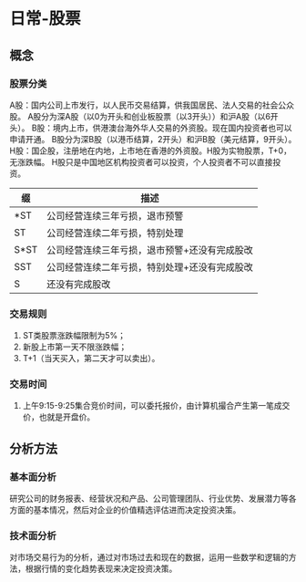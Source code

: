 # 日常-股票


## 概念

### 股票分类

A股：国内公司上市发行，以人民币交易结算，供我国居民、法人交易的社会公众股。
A股分为深A股（以0为开头和创业板股票（以3开头））和沪A股（以6开头）。
B股：境内上市，供港澳台海外华人交易的外资股。现在国内投资者也可以申请开通。
B股分为深B股（以港币结算，2开头）和沪B股（美元结算，9开头）。
H股：国企股，注册地在内地，上市地在香港的外资股。H股为实物股票，T+0，无涨跌幅。
H股只是中国地区机构投资者可以投资，个人投资者不可以直接投资。

缀|描述 
--|--
*ST|公司经营连续三年亏损，退市预警
ST|公司经营连续二年亏损，特别处理
S*ST|公司经营连续三年亏损，退市预警+还没有完成股改
SST|公司经营连续二年亏损，特别处理+还没有完成股改
S|还没有完成股改

### 交易规则

1. ST类股票涨跌幅限制为5%；
2. 新股上市第一天不限涨跌幅；
3. T+1（当天买入，第二天才可以卖出）。

### 交易时间

1. 上午9:15-9:25集合竞价时间，可以委托报价，由计算机撮合产生第一笔成交价，也就是开盘价。

## 分析方法

### 基本面分析

研究公司的财务报表、经营状况和产品、公司管理团队、行业优势、发展潜力等各方面的基本情况，然后对企业的价值精选评估进而决定投资决策。

### 技术面分析

对市场交易行为的分析，通过对市场过去和现在的数据，运用一些数学和逻辑的方法，根据行情的变化趋势表现来决定投资决策。

